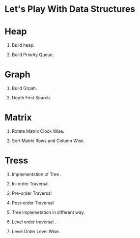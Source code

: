# Let's Play With Data Structures 

# Heap

1. Build heap.

2. Build Priority Queue.

# Graph

1. Build Grpah. 

2. Depth First Search. 

# Matrix 

1. Rotate Matrix Clock Wise.

2. Sort Matrix Rows and Column Wise. 

# Tress 

1. Implementation of Tree .

2. In-order Traversal 

3. Pre-order Traversal 

4. Post-order Traversal 

5. Tree Implemetation in different way.

6. Level order traversal .

7. Level Order Level Wise. 


